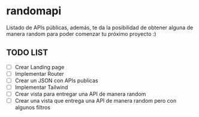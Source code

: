 # randomapi
Listado de APIs públicas, además, te da la posibilidad de obtener alguna de manera random para poder comenzar tu próximo proyecto :)


## TODO LIST

* [ ] Crear Landing page
* [ ] Implementar Router
* [ ] Crear un JSON con APIs publicas 
* [ ] Implementar Tailwind
* [ ] Crear vista para entregar una API de manera random
* [ ] Crear una vista que entrega una API de manera random pero con algunos filtros
